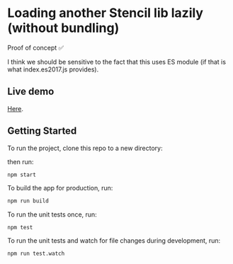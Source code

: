 # Loading another Stencil lib lazily (without bundling)

Proof of concept :white_check_mark:

I think we should be sensitive to the fact that this uses ES module (if that is what index.es2017.js provides).

## Live demo

[Here](https://lazy-load-other-stencil-lib-de9j.vercel.app/profile/stencil).

## Getting Started

To run the project, clone this repo to a new directory:

then run:

```bash
npm start
```

To build the app for production, run:

```bash
npm run build
```

To run the unit tests once, run:

```
npm test
```

To run the unit tests and watch for file changes during development, run:

```
npm run test.watch
```
